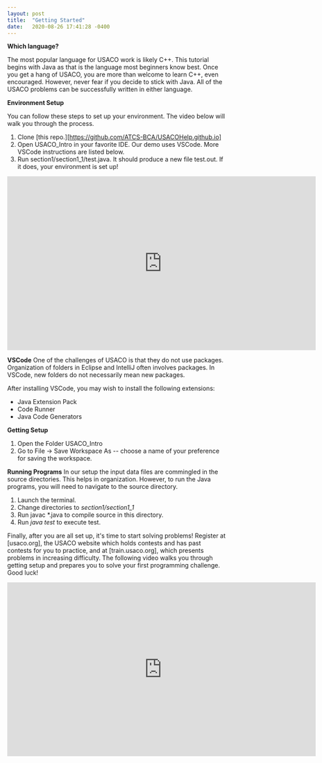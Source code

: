 ```yaml
---
layout: post
title:  "Getting Started"
date:   2020-08-26 17:41:28 -0400
---
```

**Which language?** <!--sub-->

The most popular language for USACO work is likely C++. This tutorial begins with Java as that is the language most beginners know best. Once you get a hang of USACO, you are more than welcome to learn C++, even encouraged. However, never fear if you decide to stick with Java. All of the USACO problems can be successfully written in either language.

**Environment Setup** <!--sub-->

You can follow these steps to set up your environment. The video below will walk you through the process.

1. Clone [this repo.][https://github.com/ATCS-BCA/USACOHelp.github.io]
2. Open USACO_Intro in your favorite IDE. Our demo uses VSCode. More VSCode instructions are listed below.
3. Run section1/section1_1/test.java. It should produce a new file test.out. If it does, your environment is set up!

<iframe width="711" height="400" src="https://www.youtube.com/embed/XHWw6VngnTo" frameborder="0" allow="accelerometer; autoplay; encrypted-media; gyroscope; picture-in-picture" allowfullscreen></iframe>


**VSCode** <!--sub-->
One of the challenges of USACO is that they do not use packages. Organization of folders in Eclipse and IntelliJ often involves packages. In VSCode, new folders do not necessarily mean new packages.

After installing VSCode, you may wish to install the following extensions:

* Java Extension Pack
* Code Runner
* Java Code Generators

**Getting Setup** <!--sub sub-->
1. Open the Folder USACO_Intro
2. Go to File -> Save Workspace As -- choose a name of your preference for saving the workspace.

**Running Programs** <!--sub sub-->
In our setup the input data files are commingled in the source directories. This helps in organization. However, to run the Java programs, you will need to navigate to the source directory.

1. Launch the terminal.
2. Change directories to *section1/section1_1*
3. Run javac *.java to compile source in this directory.
4. Run *java test* to execute test.


Finally, after you are all set up, it's time to start solving problems! Register at [usaco.org], the USACO website which holds contests and has past contests for you to practice, and at [train.usaco.org], which presents problems in increasing difficulty. The following video walks you through getting setup and prepares you to solve your first programming challenge.
Good luck!
<iframe width="711" height="400" src="https://www.youtube.com/embed/vDeKE0iyR2c" frameborder="0" allow="accelerometer; autoplay; encrypted-media; gyroscope; picture-in-picture" allowfullscreen></iframe>
